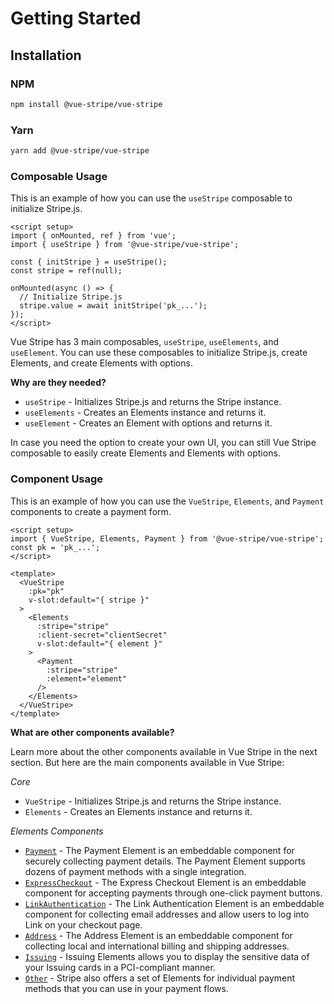 # Getting Started

## Installation

### NPM

```bash
npm install @vue-stripe/vue-stripe
```

### Yarn

```bash
yarn add @vue-stripe/vue-stripe
```


### Composable Usage

This is an example of how you can use the `useStripe` composable to initialize Stripe.js.

```vue
<script setup>
import { onMounted, ref } from 'vue';
import { useStripe } from '@vue-stripe/vue-stripe';

const { initStripe } = useStripe();
const stripe = ref(null);

onMounted(async () => {
  // Initialize Stripe.js
  stripe.value = await initStripe('pk_...');
});
</script>
```

Vue Stripe has 3 main composables, `useStripe`, `useElements`, and `useElement`. You can use these composables to initialize Stripe.js, create Elements, and create Elements with options.

**Why are they needed?**

- `useStripe` - Initializes Stripe.js and returns the Stripe instance.
- `useElements` - Creates an Elements instance and returns it.
- `useElement` - Creates an Element with options and returns it.

In case you need the option to create your own UI, you can still Vue Stripe composable to easily create Elements and Elements with options.


### Component Usage

This is an example of how you can use the `VueStripe`, `Elements`, and `Payment` components to create a payment form.

```vue
<script setup>
import { VueStripe, Elements, Payment } from '@vue-stripe/vue-stripe';
const pk = 'pk_...';
</script>

<template>
  <VueStripe 
    :pk="pk"
    v-slot:default="{ stripe }"
  >
    <Elements 
      :stripe="stripe" 
      :client-secret="clientSecret"
      v-slot:default="{ element }"
    >
      <Payment 
        :stripe="stripe" 
        :element="element"
      />
    </Elements>
  </VueStripe>
</template>
```

**What are other components available?**

Learn more about the other components available in Vue Stripe in the next section. But here are the main components available in Vue Stripe:

*Core*

- `VueStripe` - Initializes Stripe.js and returns the Stripe instance.
- `Elements` - Creates an Elements instance and returns it.

*Elements Components*

- [`Payment`](https://docs.stripe.com/js/element/payment_element) - The Payment Element is an embeddable component for securely collecting payment details. The Payment Element supports dozens of payment methods with a single integration.
- [`ExpressCheckout`](https://docs.stripe.com/js/element/express_checkout_element) - The Express Checkout Element is an embeddable component for accepting payments through one-click payment buttons.
- [`LinkAuthentication`](https://docs.stripe.com/js/element/link_authentication_element) - The Link Authentication Element is an embeddable component for collecting email addresses and allow users to log into Link on your checkout page.
- [`Address`](https://docs.stripe.com/js/element/address_element) - The Address Element is an embeddable component for collecting local and international billing and shipping addresses.
- [`Issuing`](https://docs.stripe.com/js/element/issuing) - Issuing Elements allows you to display the sensitive data of your Issuing cards in a PCI-compliant manner.
- [`Other`](https://docs.stripe.com/js/element/other_element) - Stripe also offers a set of Elements for individual payment methods that you can use in your payment flows.